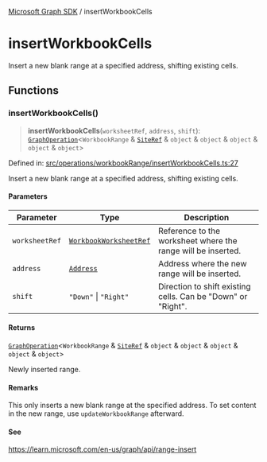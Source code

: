 [Microsoft Graph SDK](README.md) / insertWorkbookCells

# insertWorkbookCells

Insert a new blank range at a specified address, shifting existing cells.

## Functions

### insertWorkbookCells()

> **insertWorkbookCells**(`worksheetRef`, `address`, `shift`): [`GraphOperation`](GraphOperation.md#graphoperation)\<`WorkbookRange` & [`SiteRef`](SiteRef.md#siteref) & `object` & `object` & `object` & `object` & `object`\>

Defined in: [src/operations/workbookRange/insertWorkbookCells.ts:27](https://github.com/Future-Secure-AI/microsoft-graph/blob/main/src/operations/workbookRange/insertWorkbookCells.ts#L27)

Insert a new blank range at a specified address, shifting existing cells.

#### Parameters

| Parameter | Type | Description |
| ------ | ------ | ------ |
| `worksheetRef` | [`WorkbookWorksheetRef`](WorkbookWorksheetRef.md#workbookworksheetref) | Reference to the worksheet where the range will be inserted. |
| `address` | [`Address`](Address.md#address) | Address where the new range will be inserted. |
| `shift` | `"Down"` \| `"Right"` | Direction to shift existing cells. Can be "Down" or "Right". |

#### Returns

[`GraphOperation`](GraphOperation.md#graphoperation)\<`WorkbookRange` & [`SiteRef`](SiteRef.md#siteref) & `object` & `object` & `object` & `object` & `object`\>

Newly inserted range.

#### Remarks

This only inserts a new blank range at the specified address. To set content in the new range, use `updateWorkbookRange` afterward.

#### See

https://learn.microsoft.com/en-us/graph/api/range-insert
